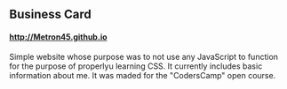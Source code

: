 ## Business Card
#### http://Metron45.github.io
Simple website whose purpose was to not use any JavaScript to function for the purpose of properlyu learning CSS. It currently includes basic information about me. 
It was maded for the "CodersCamp" open course. 
